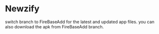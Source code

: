 # Newzify
switch branch to FireBaseAdd for the latest and updated app files.
you can also download the apk from FireBaseAdd branch.
